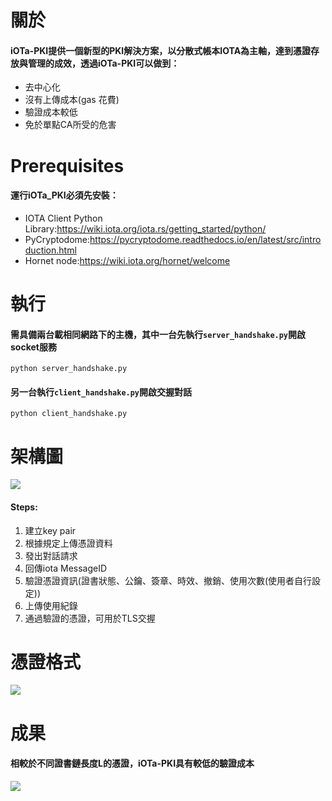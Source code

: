 
# 關於
#### iOTa-PKI提供一個新型的PKI解決方案，以分散式帳本IOTA為主軸，達到憑證存放與管理的成效，透過iOTa-PKI可以做到：
* 去中心化
* 沒有上傳成本(gas 花費)
* 驗證成本較低
* 免於單點CA所受的危害

# Prerequisites
#### 運行iOTa_PKI必須先安裝：
* IOTA Client Python Library:https://wiki.iota.org/iota.rs/getting_started/python/
* PyCryptodome:https://pycryptodome.readthedocs.io/en/latest/src/introduction.html
* Hornet node:https://wiki.iota.org/hornet/welcome

# 執行
#### 需具備兩台載相同網路下的主機，其中一台先執行`server_handshake.py`開啟socket服務
`python server_handshake.py`


#### 另一台執行`client_handshake.py`開啟交握對話

`python client_handshake.py`
# 架構圖
![](https://i.imgur.com/QdES86M.png)

#### Steps:
1. 建立key pair
2. 根據規定上傳憑證資料
3. 發出對話請求
4. 回傳iota MessageID
5. 驗證憑證資訊(證書狀態、公鑰、簽章、時效、撤銷、使用次數(使用者自行設定))
6. 上傳使用紀錄
7. 通過驗證的憑證，可用於TLS交握

# 憑證格式
![](https://i.imgur.com/ItTVgDF.png)
# 成果
#### 相較於不同證書鏈長度L的憑證，iOTa-PKI具有較低的驗證成本
![](https://i.imgur.com/eOdqKzj.jpg)





